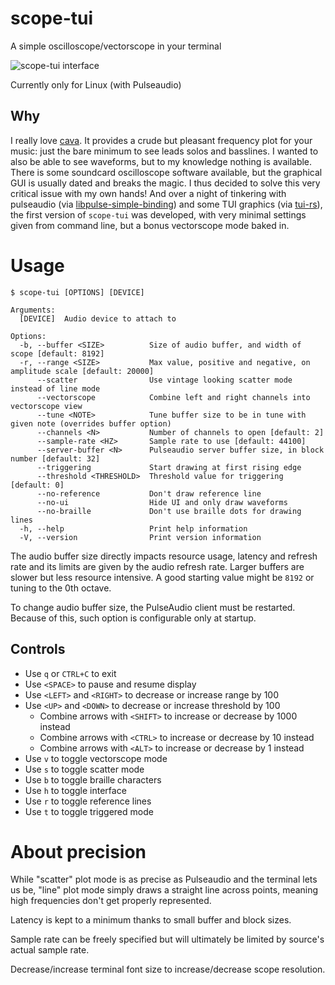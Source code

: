 # scope-tui
A simple oscilloscope/vectorscope in your terminal

![scope-tui interface](https://cdn.alemi.dev/scope-tui-wide.png)

Currently only for Linux (with Pulseaudio)

## Why
I really love [cava](https://github.com/karlstav/cava). It provides a crude but pleasant frequency plot for your music: just the bare minimum to see leads solos and basslines.
I wanted to also be able to see waveforms, but to my knowledge nothing is available. There is some soundcard oscilloscope software available, but the graphical GUI is usually dated and breaks the magic.
I thus decided to solve this very critical issue with my own hands! And over a night of tinkering with pulseaudio (via [libpulse-simple-binding](https://crates.io/crates/libpulse-simple-binding)) and some TUI graphics (via [tui-rs](https://github.com/fdehau/tui-rs)), 
the first version of `scope-tui` was developed, with very minimal settings given from command line, but a bonus vectorscope mode baked in.

# Usage
```
$ scope-tui [OPTIONS] [DEVICE]

Arguments:
  [DEVICE]  Audio device to attach to

Options:
  -b, --buffer <SIZE>          Size of audio buffer, and width of scope [default: 8192]
  -r, --range <SIZE>           Max value, positive and negative, on amplitude scale [default: 20000]
      --scatter                Use vintage looking scatter mode instead of line mode
      --vectorscope            Combine left and right channels into vectorscope view
      --tune <NOTE>            Tune buffer size to be in tune with given note (overrides buffer option)
      --channels <N>           Number of channels to open [default: 2]
      --sample-rate <HZ>       Sample rate to use [default: 44100]
      --server-buffer <N>      Pulseaudio server buffer size, in block number [default: 32]
      --triggering             Start drawing at first rising edge
      --threshold <THRESHOLD>  Threshold value for triggering [default: 0]
      --no-reference           Don't draw reference line
      --no-ui                  Hide UI and only draw waveforms
      --no-braille             Don't use braille dots for drawing lines
  -h, --help                   Print help information
  -V, --version                Print version information
```

The audio buffer size directly impacts resource usage, latency and refresh rate and its limits are given by the audio refresh rate. Larger buffers are slower but less resource intensive. A good starting value might be `8192` or tuning to the 0th octave.

To change audio buffer size, the PulseAudio client must be restarted. Because of this, such option is configurable only at startup.

## Controls
* Use `q` or `CTRL+C` to exit
* Use `<SPACE>` to pause and resume display
* Use `<LEFT>` and `<RIGHT>` to decrease or increase range by 100
* Use `<UP>` and `<DOWN>` to decrease or increase threshold by 100
  * Combine arrows with `<SHIFT>` to increase or decrease by 1000 instead
  * Combine arrows with `<CTRL>` to increase or decrease by 10 instead
  * Combine arrows with `<ALT>` to increase or decrease by 1 instead
* Use `v` to toggle vectorscope mode
* Use `s` to toggle scatter mode
* Use `b` to toggle braille characters
* Use `h` to toggle interface
* Use `r` to toggle reference lines
* Use `t` to toggle triggered mode

# About precision
While "scatter" plot mode is as precise as Pulseaudio and the terminal lets us be, "line" plot mode simply draws a straight line across points, meaning high frequencies don't get properly represented.

Latency is kept to a minimum thanks to small buffer and block sizes.

Sample rate can be freely specified but will ultimately be limited by source's actual sample rate.

Decrease/increase terminal font size to increase/decrease scope resolution.
